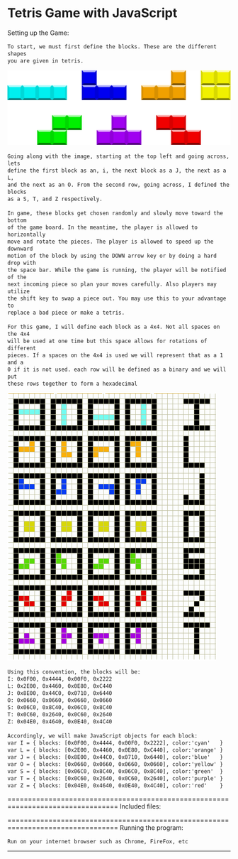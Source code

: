 # Tetris Game with JavaScript
Setting up the Game:

	To start, we must first define the blocks. These are the different shapes 
	you are given in tetris. 
![tetris blocks](images/blocks.png) 

	Going along with the image, starting at the top left and going across, lets 
	define the first block as an, i, the next block as a J, the next as a L,
	and the next as an O. From the second row, going across, I defined the blocks 
	as a S, T, and Z respectively.

	In game, these blocks get chosen randomly and slowly move toward the bottom 
	of the game board. In the meantime, the player is allowed to horizontally 
	move and rotate the pieces. The player is allowed to speed up the downward 
	motion of the block by using the DOWN arrow key or by doing a hard drop with
	the space bar. While the game is running, the player will be notified of the 
	next incoming piece so plan your moves carefully. Also players may utilize 
	the shift key to swap a piece out. You may use this to your advantage to 
	replace a bad piece or make a tetris.

	For this game, I will define each block as a 4x4. Not all spaces on the 4x4 
	will be used at one time but this space allows for rotations of different 
	pieces. If a spaces on the 4x4 is used we will represent that as a 1 and a 	
	0 if it is not used. each row will be defined as a binary and we will put 
	these rows together to form a hexadecimal
![block rotations](images/blockRotations.PNG)

	Using this convention, the blocks will be:
	I: 0x0F00, 0x4444, 0x00F0, 0x2222
	L: 0x2E00, 0x4460, 0x0E80, 0xC440
	J: 0x8E00, 0x44C0, 0x0710, 0x6440
	O: 0x0660, 0x0660, 0x0660, 0x0660
	S: 0x06C0, 0x8C40, 0x06C0, 0x8C40
	T: 0x0C60, 0x2640, 0x0C60, 0x2640
	Z: 0x04E0, 0x4640, 0x0E40, 0x4C40

	Accordingly, we will make JavaScript objects for each block:
	var I = { blocks: [0x0F00, 0x4444, 0x00F0, 0x2222], color:'cyan'   }
	var L = { blocks: [0x2E00, 0x4460, 0x0E80, 0xC440], color:'orange' }
	var J = { blocks: [0x8E00, 0x44C0, 0x0710, 0x6440], color:'blue'   }
	var O = { blocks: [0x0660, 0x0660, 0x0660, 0x0660], color:'yellow' }
	var S = { blocks: [0x06C0, 0x8C40, 0x06C0, 0x8C40], color:'green'  }
	var T = { blocks: [0x0C60, 0x2640, 0x0C60, 0x2640], color:'purple' }
	var Z = { blocks: [0x04E0, 0x4640, 0x0E40, 0x4C40], color:'red'    }
	
	
=================================================================================
Included files: 



=================================================================================
Running the program: 

	Run on your internet browser such as Chrome, FireFox, etc
--------------------------------------------------
